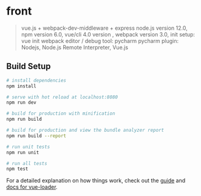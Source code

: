 # front
> vue.js + webpack-dev-middleware + express
> node.js version 12.0, npm version 6.0, vue/cli 4.0 version , webpack version 3.0, 
> init setup: vue init webpack
> editor / debug tool: pycharm
> pycharm plugin: Nodejs, Node.js Remote Interpreter, Vue.js

## Build Setup

``` bash
# install dependencies
npm install

# serve with hot reload at localhost:8080
npm run dev

# build for production with minification
npm run build

# build for production and view the bundle analyzer report
npm run build --report

# run unit tests
npm run unit

# run all tests
npm test
```

For a detailed explanation on how things work, check out the [guide](http://vuejs-templates.github.io/webpack/) and [docs for vue-loader](http://vuejs.github.io/vue-loader).
